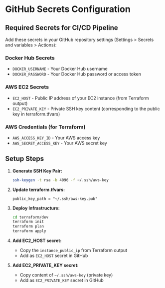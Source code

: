 # GitHub Secrets Configuration

## Required Secrets for CI/CD Pipeline

Add these secrets in your GitHub repository settings (Settings > Secrets and variables > Actions):

### Docker Hub Secrets
- `DOCKER_USERNAME` - Your Docker Hub username
- `DOCKER_PASSWORD` - Your Docker Hub password or access token

### AWS EC2 Secrets
- `EC2_HOST` - Public IP address of your EC2 instance (from Terraform output)
- `EC2_PRIVATE_KEY` - Private SSH key content (corresponding to the public key in terraform.tfvars)

### AWS Credentials (for Terraform)
- `AWS_ACCESS_KEY_ID` - Your AWS access key
- `AWS_SECRET_ACCESS_KEY` - Your AWS secret key

## Setup Steps

1. **Generate SSH Key Pair:**
   ```bash
   ssh-keygen -t rsa -b 4096 -f ~/.ssh/aws-key
   ```

2. **Update terraform.tfvars:**
   ```hcl
   public_key_path = "~/.ssh/aws-key.pub"
   ```

3. **Deploy Infrastructure:**
   ```bash
   cd terraform/dev
   terraform init
   terraform plan
   terraform apply
   ```

4. **Add EC2_HOST secret:**
   - Copy the `instance_public_ip` from Terraform output
   - Add as `EC2_HOST` secret in GitHub

5. **Add EC2_PRIVATE_KEY secret:**
   - Copy content of `~/.ssh/aws-key` (private key)
   - Add as `EC2_PRIVATE_KEY` secret in GitHub